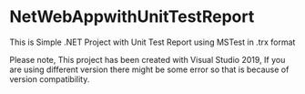 # NetWebAppwithUnitTestReport
This is Simple .NET Project with Unit Test Report using MSTest in .trx format

Please note, This project has been created with Visual Studio 2019, If you are using different version there might be some error so that is because of version compatibility. 
